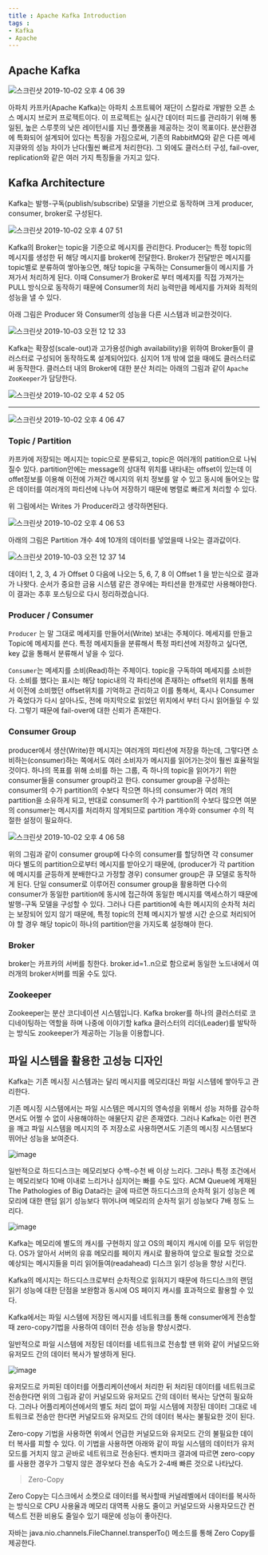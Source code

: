 ```yaml
---
title : Apache Kafka Introduction
tags :
- Kafka
- Apache
---
```


## Apache Kafka

![스크린샷 2019-10-02 오후 4 06 39](https://user-images.githubusercontent.com/44635266/66056360-f2dac700-e571-11e9-9758-2abb8105fc29.png)


아파치 카프카(Apache Kafka)는 아파치 소프트웨어 재단이 스칼라로 개발한 오픈 소스 메시지 브로커 프로젝트이다. 이 프로젝트는 실시간 데이터 피드를 관리하기 위해 통일된, 높은 스루풋의 낮은 레이턴시를 지닌 플랫폼을 제공하는 것이 목표이다. 
분산환경에 특화되어 설계되어 있다는 특징을 가짐으로써, 기존의 RabbitMQ와 같은 다른 메세지큐와의 성능 차이가 난다(훨씬 빠르게 처리한다). 그 외에도 클러스터 구성, fail-over, replication와 같은 여러 가지 특징들을 가지고 있다.


## Kafka Architecture

Kafka는 발행-구독(publish/subscribe) 모델을 기반으로 동작하며 크게 producer, consumer, broker로 구성된다.

![스크린샷 2019-10-02 오후 4 07 51](https://user-images.githubusercontent.com/44635266/66056393-fbcb9880-e571-11e9-905d-c71b612ddc63.png)

Kafka의 Broker는 topic을 기준으로 메시지를 관리한다. Producer는 특정 topic의 메시지를 생성한 뒤 해당 메시지를 broker에 전달한다. Broker가 전달받은 메시지를 topic별로 분류하여 쌓아놓으면, 해당 topic을 구독하는 Consumer들이 메시지를 가져가서 처리하게 된다. 이때 Consumer가 Broker로 부터 메세지를 직접 가져가는 PULL 방식으로 동작하기 때문에 Consumer의 처리 능력만큼 메세지를 가져와 최적의 성능을 낼 수 있다.

아래 그림은 Producer 와 Consumer의 성능을 다른 시스템과 비교한것이다.

![스크린샷 2019-10-03 오전 12 12 33](https://user-images.githubusercontent.com/44635266/66056712-857b6600-e572-11e9-99af-5ad6e19ea126.png)

Kafka는 확장성(scale-out)과 고가용성(high availability)을 위하여 Broker들이 클러스터로 구성되어 동작하도록 설계되어있다. 심지어 1개 밖에 없을 때에도 클러스터로써 동작한다. 클러스터 내의 Broker에 대한 분산 처리는 아래의 그림과 같이 `Apache ZooKeeper`가 담당한다.

![스크린샷 2019-10-02 오후 4 52 05](https://user-images.githubusercontent.com/44635266/66056397-fd955c00-e571-11e9-9ef1-9557898e710f.png)

---

![스크린샷 2019-10-02 오후 4 06 47](https://user-images.githubusercontent.com/44635266/66056412-02f2a680-e572-11e9-86db-6c81cb177b01.png)

### Topic / Partition

카프카에 저장되는 메시지는 topic으로 분류되고, topic은 여러개의 patition으로 나눠질수 있다. partition안에는 message의 상대적 위치를 내타내는 offset이 있는데 이 offet정보를 이용해 이전에 가져간 메시지의 위치 정보를 알 수 있고 동시에 들어오는 많은 데이터를 여러개의 파티션에 나누어 저장하기 때문에 병렬로 빠르게 처리할 수 있다.

위 그림에서는 Writes 가 Producer라고 생각하면된다.

![스크린샷 2019-10-02 오후 4 06 53](https://user-images.githubusercontent.com/44635266/66056413-02f2a680-e572-11e9-99ba-2e876dad5403.png)

아래의 그림은 Partition 개수 4에 10개의 데이터를 넣었을때 나오는 결과값이다.

![스크린샷 2019-10-03 오전 12 37 14](https://user-images.githubusercontent.com/44635266/66058988-43542380-e576-11e9-9edd-d6d55b93742d.png)

데이터 1, 2, 3, 4 가 Offset 0 다음에 나오는 5, 6, 7, 8 이 Offset 1 을 받는식으로 결과가 나왓다. 순서가 중요한 금융 시스템 같은 경우에는 파티션을 한개로만 사용해야한다. 이 결과는 추후 포스팅으로 다시 정리하겠습니다.

### Producer / Consumer

`Producer` 는 말 그대로 메세지를 만들어서(Write) 보내는 주체이다. 메세지를 만들고 Topic에 메세지를 쓴다. 특정 메세지들을 분류해서 특정 파티션에 저장하고 싶다면, key 값을 통해서 분류해서 넣을 수 있다. 

`Consumer`는 메세지를 소비(Read)하는 주체이다. topic을 구독하여 메세지를 소비한다. 소비를 했다는 표시는 해당 topic내의 각 파티션에 존재하는 offset의 위치를 통해서 이전에 소비했던 offset위치를 기억하고 관리하고 이를 통해서, 혹시나 Consumer가 죽었다가 다시 살아나도, 전에 마지막으로 읽었던 위치에서 부터 다시 읽어들일 수 있다. 그렇기 때문에 fail-over에 대한 신뢰가 존재한다.

### Consumer Group

producer에서 생산(Write)한 메시지는 여러개의 파티션에 저장을 하는데, 그렇다면 소비하는(consumer)하는 쪽에서도 여러 소비자가 메시지를 읽어가는것이 훨씬 효율적일 것이다. 하나의 목표를 위해 소비를 하는 그룹, 즉 하나의 topic을 읽어가기 위한 consumer들을 consumer group라고 한다.
consumer group을 구성하는 consumer의 수가 partition의 수보다 작으면 하나의 consumer가 여러 개의 partition을 소유하게 되고, 반대로 consumer의 수가 partition의 수보다 많으면 여분의 consumer는 메시지를 처리하지 않게되므로 partition 개수와 consumer 수의 적절한 설정이 필요하다.

![스크린샷 2019-10-02 오후 4 06 58](https://user-images.githubusercontent.com/44635266/66056419-06862d80-e572-11e9-9e47-ce1f0ac14c82.png)

위의 그림과 같이 consumer group에 다수의 consumer를 할당하면 각 consumer마다 별도의 partition으로부터 메시지를 받아오기 때문에, (producer가 각 partition에 메시지를 균등하게 분배한다고 가정할 경우) consumer group은 큐 모델로 동작하게 된다.
단일 consumer로 이루어진 consumer group을 활용하면 다수의 consumer가 동일한 partition에 동시에 접근하여 동일한 메시지를 액세스하기 때문에 발행-구독 모델을 구성할 수 있다.
그러나 다른 partition에 속한 메시지의 순차적 처리는 보장되어 있지 않기 때문에, 특정 topic의 전체 메시지가 발생 시간 순으로 처리되어야 할 경우 해당 topic이 하나의 partition만을 가지도록 설정해야 한다.

### Broker

broker는 카프카의 서버를 칭한다. broker.id=1..n으로 함으로써 동일한 노드내에서 여러개의 broker서버를 띄울 수도 있다. 

### Zookeeper

Zookeeper는 분산 코디네이션 시스템입니다. Kafka broker를 하나의 클러스터로 코디네이팅하는 역할을 하며 나중에 이야기할 kafka 클러스터의 리더(Leader)를 발탁하는 방식도 zookeeper가 제공하는 기능을 이용합니다.

## 파일 시스템을 활용한 고성능 디자인

Kafka는 기존 메시징 시스템과는 달리 메시지를 메모리대신 파일 시스템에 쌓아두고 관리한다.

기존 메시징 시스템에서는 파일 시스템은 메시지의 영속성을 위해서 성능 저하를 감수하면서도 어쩔 수 없이 사용해야하는 애물단지 같은 존재였다. 그러나 Kafka는 이런 편견을 깨고 파일 시스템을 메시지의 주 저장소로 사용하면서도 기존의 메시징 시스템보다 뛰어난 성능을 보여준다.

![image](https://user-images.githubusercontent.com/44635266/67582057-07cb0480-f784-11e9-8984-0fe349860317.png)

일반적으로 하드디스크는 메모리보다 수백-수천 배 이상 느리다. 그러나 특정 조건에서는 메모리보다 10배 이내로 느리거나 심지어는 빠를 수도 있다. ACM Queue에 게재된 The Pathologies of Big Data라는 글에 따르면 하드디스크의 순차적 읽기 성능은 메모리에 대한 랜덤 읽기 성능보다 뛰어나며 메모리의 순차적 읽기 성능보다 7배 정도 느리다.

![image](https://user-images.githubusercontent.com/44635266/67582060-08fc3180-f784-11e9-940f-76648182b588.png)

Kafka는 메모리에 별도의 캐시를 구현하지 않고 OS의 페이지 캐시에 이를 모두 위임한다. OS가 알아서 서버의 유휴 메모리를 페이지 캐시로 활용하여 앞으로 필요할 것으로 예상되는 메시지들을 미리 읽어들여(readahead) 디스크 읽기 성능을 향상 시킨다.

Kafka의 메시지는 하드디스크로부터 순차적으로 읽혀지기 때문에 하드디스크의 랜덤 읽기 성능에 대한 단점을 보완함과 동시에 OS 페이지 캐시를 효과적으로 활용할 수 있다.

Kafka에서는 파일 시스템에 저장된 메시지를 네트워크를 통해 consumer에게 전송할 때 zero-copy기법을 사용하여 데이터 전송 성능을 향상시켰다.

일반적으로 파일 시스템에 저장된 데이터를 네트워크로 전송할 땐 위와 같이 커널모드와 유저모드 간의 데이터 복사가 발생하게 된다.

![image](https://user-images.githubusercontent.com/44635266/67582064-0a2d5e80-f784-11e9-9597-9d3ac4fe7939.png)

유저모드로 카피된 데이터를 어플리케이션에서 처리한 뒤 처리된 데이터를 네트워크로 전송한다면 위의 그림과 같이 커널모드와 유저모드 간의 데이터 복사는 당연히 필요하다. 그러나 어플리케이션에서의 별도 처리 없이 파일 시스템에 저장된 데이터 그대로 네트워크로 전송만 한다면 커널모드와 유저모드 간의 데이터 복사는 불필요한 것이 된다.

Zero-copy 기법을 사용하면 위에서 언급한 커널모드와 유저모드 간의 불필요한 데이터 복사를 피할 수 있다. 이 기법을 사용하면 아래와 같이 파일 시스템의 데이터가 유저모드를 거치지 않고 곧바로 네트워크로 전송된다. 벤치마크 결과에 따르면 zero-copy를 사용한 경우가 그렇지 않은 경우보다 전송 속도가 2-4배 빠른 것으로 나타났다.

> Zero-Copy

Zero Copy는 디스크에서 소켓으로 데이터를 복사할때 커널레벨에서 데이터를 복사하는 방식으로 
CPU 사용율과 메모리 대역폭 사용도 줄이고 커널모드와 사용자모드간 컨텍스트 전환 비용도 줄일수 있기 때문에 성능이 좋아진다.

자바는 java.nio.channels.FileChannel.transperTo() 메소드를 통해 Zero Copy를 제공한다.
